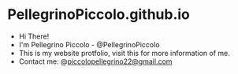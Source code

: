 # PellegrinoPiccolo.github.io
- Hi There!
- I'm Pellegrino Piccolo - @PellegrinoPiccolo
- This is my website protfolio, visit this for more information of me.
- Contact me: @piccolopellegrino22@gmail.com
